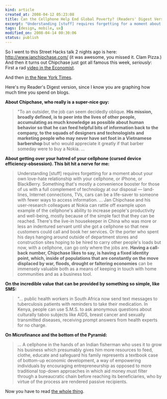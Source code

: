 ```yaml
--- 
kind: article
created_at: 2008-04-12 05:23:08
title: Can the Cellphone Help End Global Poverty? (Readers' Digest Version)
excerpt: "Understanding [stuff] requires forgetting for a moment about your own love-hate relationship with your cellphone, or iPhone, or BlackBerry. Something that's mostly a convenience booster for those of us with a full complement of technology at our disposal: land-lines, Internet connections, TVs, cars can be a life-saver to someone with fewer ways to access information."
tags: [design, mobile, ux]
modified_on: 2008-04-14 00:30:06
status: publish
---
```


So I went to this Street Hacks talk 2 nights ago is here: <a href="http://www.janchipchase.com/ ">http://www.janchipchase.com/ </a> (it was awesome, you missed it. Clam Pizza.) And then it turns out Chipchase just got all famous this week, <em>seriously</em>: First a rad <a href="http://audiovideo.economist.com/?fr_chl=8094fc97a897f95d4bf846ee51a4214809017977">video in the Economist</a>.

And then <a href="http://www.nytimes.com/2008/04/13/magazine/13anthropology-t.html?pagewanted=1">in the New York Times</a>. 

Here's my Reader's Digest version, since I know you are graphing how much time you spend on blogs. 

<strong>About Chipchase, who really is a super-nice guy:</strong>
	
<blockquote class="long">
"To an outsider, the job can seem decidedly oblique. <strong>His mission, broadly defined, is to peer into the lives of other people, accumulating as much knowledge as possible about human behavior so that he can feed helpful bits of information back to the company, to the squads of designers and technologists and marketing people who may never have set foot in a Vietnamese barbershop </strong>but who would appreciate it greatly if that barber someday were to buy a Nokia. ... </blockquote>

<strong>About getting over your hatred of your cellphone (cursed device efficiency-obsession). This bit hit a nerve for me:</strong>

<blockquote class="long">Understanding [stuff] requires forgetting for a moment about your own love-hate relationship with your cellphone, or iPhone, or BlackBerry. Something that's mostly a convenience booster for those of us with a full complement of technology at our disposal &mdash; land-lines, Internet connections, TVs, cars  can be a life-saver to someone with fewer ways to access information. ... Jan Chipchase and his user-research colleagues at Nokia can rattle off example upon example of the cellphone's ability to increase people's productivity and well-being, mostly because of the simple fact that they can be reached. There's the live-in housekeeper in China who was more or less an indentured servant until she got a cellphone so that new customers could call and book her services. Or the porter who spent his days hanging around outside of department stores and construction sites hoping to be hired to carry other people's loads but now, with a cellphone, can go only where the jobs are. <strong>Having a call-back number, Chipchase likes to say, is having a fixed identity point, which, inside of populations that are constantly on the move displaced by war, floods, drought or faltering economies</strong>  can be immensely valuable both as a means of keeping in touch with home communities and as a business tool.</blockquote>

<strong>On the incredible value that can be provided by something so simple, like SMS: </strong>

<blockquote class="long">"... public health workers in South Africa now send text messages to tuberculosis patients with reminders to take their medication. In Kenya, people can use S.M.S. to ask anonymous questions about culturally taboo subjects like AIDS, breast cancer and sexually transmitted diseases, receiving prompt answers from health experts for no charge.</blockquote>

<strong>On Microfinance and the bottom of the Pyramid:</strong>

<blockquote class="long">
... A cellphone in the hands of an Indian fisherman who uses it to grow his business which presumably gives him more resources to feed, clothe, educate and safeguard his family  represents a textbook case of bottom-up economic development, a way of empowering individuals by encouraging entrepreneurship as opposed to more traditional top-down approaches in which aid money must filter through a bureaucratic chain before reaching its beneficiaries, who by virtue of the process are rendered passive recipients.</blockquote>

Now you have to read <a href="http://www.nytimes.com/2008/04/13/magazine/13anthropology-t.html?pagewanted=1">the whole thing</a>.